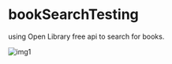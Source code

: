 # bookSearchTesting
using Open Library free api to search for books.

![img1](https://github.com/KeaganStephens/bookSearchTesting/blob/main/Infinite_scroll2.gif?raw=true)
